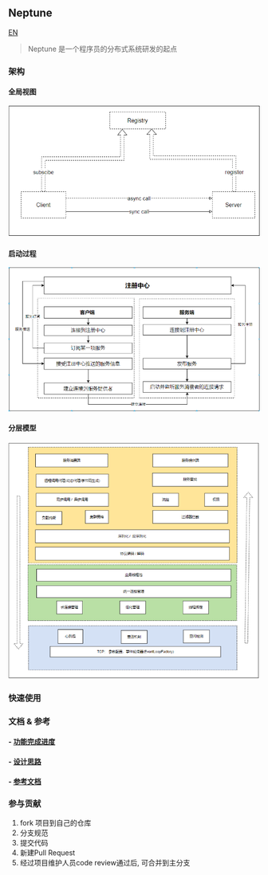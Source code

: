 ## Neptune
[EN](README-EN.md)

> Neptune 是一个程序员的分布式系统研发的起点


### 架构

#### 全局视图
![architecture](/docs/img/architecture.png)

#### 启动过程
![startup](/docs/img/startup.png)

#### 分层模型
![rpc-call](/docs/img/level-model.png)


### 快速使用

### 文档 & 参考
#### - [功能完成进度](/docs/project-schedule.md)
#### - [设计思路]()
#### - [参考文档](/docs/design-reference.md)

### 参与贡献
1. fork 项目到自己的仓库
2. 分支规范
3. 提交代码
4. 新建Pull Request
5. 经过项目维护人员code review通过后, 可合并到主分支 